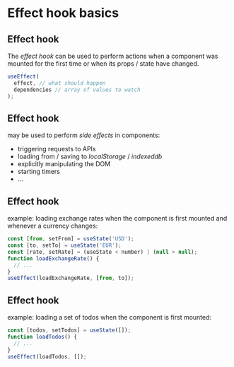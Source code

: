 # Effect hook basics

## Effect hook

The _effect hook_ can be used to perform actions when a component was mounted for the first time or when its props / state have changed.

```js
useEffect(
  effect, // what should happen
  dependencies // array of values to watch
);
```

## Effect hook

may be used to perform _side effects_ in components:

- triggering requests to APIs
- loading from / saving to _localStorage_ / _indexeddb_
- explicitly manipulating the DOM
- starting timers
- ...

## Effect hook

example: loading exchange rates when the component is first mounted and whenever a currency changes:

```js
const [from, setFrom] = useState('USD');
const [to, setTo] = useState('EUR');
const [rate, setRate] = (useState < number) | (null > null);
function loadExchangeRate() {
  // ...
}
useEffect(loadExchangeRate, [from, to]);
```

## Effect hook

example: loading a set of todos when the component is first mounted:

```js
const [todos, setTodos] = useState([]);
function loadTodos() {
  // ...
}
useEffect(loadTodos, []);
```
